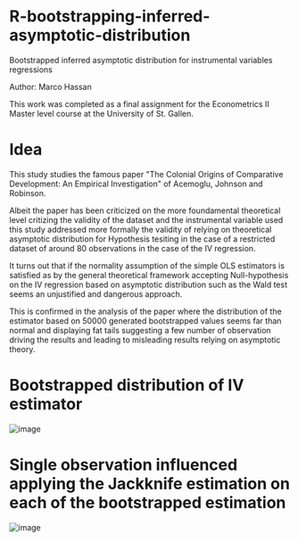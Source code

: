 # R-bootstrapping-inferred-asymptotic-distribution
Bootstrapped inferred asymptotic distribution for instrumental variables regressions

Author: Marco Hassan

This work was completed as a final assignment for the Econometrics II Master level course at the University of St. Gallen.

# Idea

This study studies the famous paper "The Colonial Origins of Comparative Development: An Empirical Investigation" of Acemoglu, Johnson and Robinson.

Albeit the paper has been criticized on the more foundamental theoretical level critizing the validity of the dataset and the instrumental variable used this study addressed more formally the validity of relying on theoretical asymptotic distribution for Hypothesis tesiting in the case of a restricted dataset of around 80 observations in the case of the IV regression.

It turns out that if the normality assumption of the simple OLS estimators is satisfied as by the general theoretical framework accepting Null-hypothesis on the IV regression based on asymptotic distribution such as the Wald test seems an unjustified and dangerous approach.

This is confirmed in the analysis of the paper where the distribution of the estimator based on 50000 generated bootstrapped values seems far than normal and displaying fat tails suggesting a few number of observation driving the results and leading to misleading results relying on asymptotic theory.

# Bootstrapped distribution of IV estimator
![image](https://user-images.githubusercontent.com/42472072/52446663-545baa80-2b37-11e9-9eba-a15ed05ccd18.png)

# Single observation influenced applying the Jackknife estimation on each of the bootstrapped estimation
![image](https://user-images.githubusercontent.com/42472072/52446757-9127a180-2b37-11e9-93d3-6681a44581b2.png)
